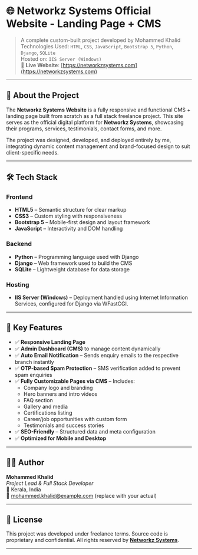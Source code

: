 
# 🌐 Networkz Systems Official Website - Landing Page + CMS

> A complete custom-built project developed by Mohammed Khalid  
> Technologies Used: `HTML`, `CSS`, `JavaScript`, `Bootstrap 5`, `Python`, `Django`, `SQLite`  
> Hosted on: `IIS Server (Windows)`  
> 🔗 **Live Website**: [https://networkzsystems.com](https://networkzsystems.com)

---

## 🚀 About the Project

The **Networkz Systems Website** is a fully responsive and functional CMS + landing page built from scratch as a full stack freelance project. This site serves as the official digital platform for **Networkz Systems**, showcasing their programs, services, testimonials, contact forms, and more.

The project was designed, developed, and deployed entirely by me, integrating dynamic content management and brand-focused design to suit client-specific needs.

---

## 🛠️ Tech Stack

### Frontend
- **HTML5** – Semantic structure for clear markup
- **CSS3** – Custom styling with responsiveness
- **Bootstrap 5** – Mobile-first design and layout framework
- **JavaScript** – Interactivity and DOM handling

### Backend
- **Python** – Programming language used with Django
- **Django** – Web framework used to build the CMS
- **SQLite** – Lightweight database for data storage

### Hosting
- **IIS Server (Windows)** – Deployment handled using Internet Information Services, configured for Django via WFastCGI.

---

## 🎯 Key Features

- ✅ **Responsive Landing Page**  
- ✅ **Admin Dashboard (CMS)** to manage content dynamically  
- ✅ **Auto Email Notification** – Sends enquiry emails to the respective branch instantly  
- ✅ **OTP-based Spam Protection** – SMS verification added to prevent spam enquiries  
- ✅ **Fully Customizable Pages via CMS** – Includes:
  - Company logo and branding
  - Hero banners and intro videos
  - FAQ section
  - Gallery and media
  - Certifications listing
  - Career/job opportunities with custom form
  - Testimonials and success stories  
- ✅ **SEO-Friendly** – Structured data and meta configuration  
- ✅ **Optimized for Mobile and Desktop**  

---

## 👨‍💻 Author

**Mohammed Khalid**  
*Project Lead & Full Stack Developer*  
📍 Kerala, India  
📧 mohammed.khalid@example.com (replace with your actual)

---

## 📝 License

This project was developed under freelance terms. Source code is proprietary and confidential. All rights reserved by [**Networkz Systems**](https://networkzsystems.com).

---